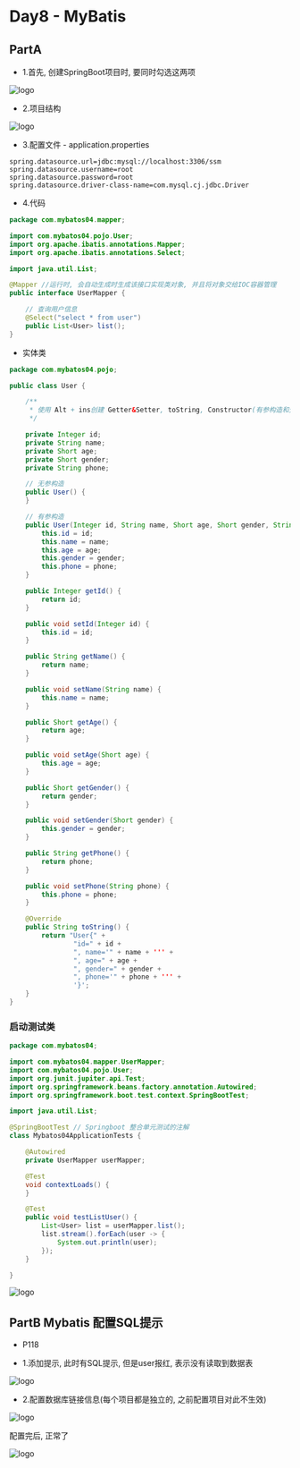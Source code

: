 # Day8 - MyBatis


## PartA

- 1.首先, 创建SpringBoot项目时, 要同时勾选这两项

![logo](../../_media/img/java/day8_a1.png ':size=300')

- 2.项目结构

![logo](../../_media/img/java/day8_a2.png ':size=300')

- 3.配置文件 - application.properties

```
spring.datasource.url=jdbc:mysql://localhost:3306/ssm
spring.datasource.username=root
spring.datasource.password=root
spring.datasource.driver-class-name=com.mysql.cj.jdbc.Driver
```


- 4.代码

```java
package com.mybatos04.mapper;

import com.mybatos04.pojo.User;
import org.apache.ibatis.annotations.Mapper;
import org.apache.ibatis.annotations.Select;

import java.util.List;

@Mapper //运行时, 会自动生成时生成该接口实现类对象, 并且将对象交给IOC容器管理
public interface UserMapper {

    // 查询用户信息
    @Select("select * from user")
    public List<User> list();
}
```

- 实体类

```java
package com.mybatos04.pojo;

public class User {

    /**
     * 使用 Alt + ins创建 Getter&Setter, toString, Constructor(有参构造和无参构造. 无参构造不勾字段)
     */

    private Integer id;
    private String name;
    private Short age;
    private Short gender;
    private String phone;

    // 无参构造
    public User() {
    }

    // 有参构造
    public User(Integer id, String name, Short age, Short gender, String phone) {
        this.id = id;
        this.name = name;
        this.age = age;
        this.gender = gender;
        this.phone = phone;
    }

    public Integer getId() {
        return id;
    }

    public void setId(Integer id) {
        this.id = id;
    }

    public String getName() {
        return name;
    }

    public void setName(String name) {
        this.name = name;
    }

    public Short getAge() {
        return age;
    }

    public void setAge(Short age) {
        this.age = age;
    }

    public Short getGender() {
        return gender;
    }

    public void setGender(Short gender) {
        this.gender = gender;
    }

    public String getPhone() {
        return phone;
    }

    public void setPhone(String phone) {
        this.phone = phone;
    }

    @Override
    public String toString() {
        return "User{" +
                "id=" + id +
                ", name='" + name + ''' +
                ", age=" + age +
                ", gender=" + gender +
                ", phone='" + phone + ''' +
                '}';
    }
}
```

### 启动测试类

```java
package com.mybatos04;

import com.mybatos04.mapper.UserMapper;
import com.mybatos04.pojo.User;
import org.junit.jupiter.api.Test;
import org.springframework.beans.factory.annotation.Autowired;
import org.springframework.boot.test.context.SpringBootTest;

import java.util.List;

@SpringBootTest // Springboot 整合单元测试的注解
class Mybatos04ApplicationTests {

    @Autowired
    private UserMapper userMapper;

    @Test
    void contextLoads() {
    }

    @Test
    public void testListUser() {
        List<User> list = userMapper.list();
        list.stream().forEach(user -> {
            System.out.println(user);
        });
    }

}
```


![logo](../../_media/img/java/day8_a3.png ':size=300')

## PartB Mybatis 配置SQL提示


- P118

- 1.添加提示, 此时有SQL提示, 但是user报红, 表示没有读取到数据表

![logo](../../_media/img/java/day8_b1.png ':size=500')


- 2.配置数据库链接信息(每个项目都是独立的, 之前配置项目对此不生效)

![logo](../../_media/img/java/day8_b2.png ':size=500')

配置完后, 正常了


![logo](../../_media/img/java/day8_b3.png ':size=300')